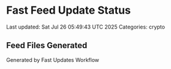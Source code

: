 # Fast Feed Update Status
Last updated: Sat Jul 26 05:49:43 UTC 2025
Categories: crypto

## Feed Files Generated

Generated by Fast Updates Workflow
